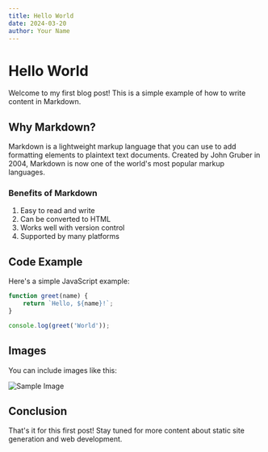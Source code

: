 ```yaml
---
title: Hello World
date: 2024-03-20
author: Your Name
---
```


# Hello World

Welcome to my first blog post! This is a simple example of how to write content in Markdown.

## Why Markdown?

Markdown is a lightweight markup language that you can use to add formatting elements to plaintext text documents. Created by John Gruber in 2004, Markdown is now one of the world's most popular markup languages.

### Benefits of Markdown

1. Easy to read and write
2. Can be converted to HTML
3. Works well with version control
4. Supported by many platforms

## Code Example

Here's a simple JavaScript example:

```javascript
function greet(name) {
    return `Hello, ${name}!`;
}

console.log(greet('World'));
```

## Images

You can include images like this:

![Sample Image](https://via.placeholder.com/600x400)

## Conclusion

That's it for this first post! Stay tuned for more content about static site generation and web development. 